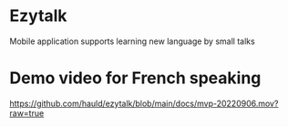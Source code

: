 # Ezytalk
Mobile application supports learning new language by small talks

# Demo video for French speaking

https://github.com/hauld/ezytalk/blob/main/docs/mvp-20220906.mov?raw=true
